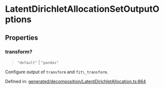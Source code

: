 # LatentDirichletAllocationSetOutputOptions

## Properties

### transform?

> `"default"` \| `"pandas"`

Configure output of `transform` and `fit\_transform`.

Defined in:  [generated/decomposition/LatentDirichletAllocation.ts:864](https://github.com/transitive-bullshit/scikit-learn-ts/blob/122b3c0/packages/sklearn/src/generated/decomposition/LatentDirichletAllocation.ts#L864)
